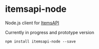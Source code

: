 # itemsapi-node
Node.js client for <a href="https://www.itemsapi.com" target="_blank">ItemsAPI</a>

Currently in progress and prototype version

```
npm install itemsapi-node --save
``` 
